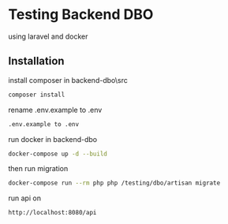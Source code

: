 # Testing Backend DBO

using laravel and docker

## Installation

install composer in backend-dbo\src

```bash
composer install
```

rename .env.example to .env

```bash
.env.example to .env
```

run docker in backend-dbo

```bash
docker-compose up -d --build
```

then run migration

```bash
docker-compose run --rm php php /testing/dbo/artisan migrate
```

run api on

```bash
http://localhost:8080/api
```

